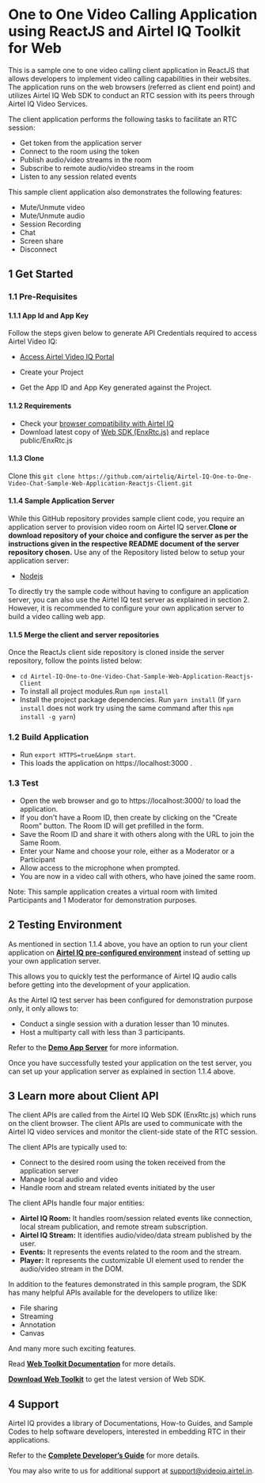 # One to One Video Calling Application using ReactJS and Airtel IQ Toolkit for Web 

This is a sample one to one video calling client application in ReactJS that allows developers to implement video calling capabilities in their websites. The application runs on the web browsers (referred as client end point) and utilizes Airtel IQ Web SDK to conduct an RTC session with its peers through Airtel IQ Video Services. 

The client application performs the following tasks to facilitate an RTC session: 

* Get token from the application server 
* Connect to the room using the token 
* Publish audio/video streams in the room 
* Subscribe to remote audio/video streams in the room 
* Listen to any session related events

This sample client application also demonstrates the following features:

* Mute/Unmute video 
* Mute/Unmute audio 
* Session Recording 
* Chat 
* Screen share 
* Disconnect



## 1 Get Started

### 1.1 Pre-Requisites

#### 1.1.1 App Id and App Key

Follow the steps given below to generate API Credentials required to access Airtel Video IQ:  

* [Access Airtel Video IQ Portal](https://cpaasportal.videoiq.airtel.in/)

* Create your Project 

* Get the App ID and App Key generated against the Project. 


#### 1.1.2 Requirements

* Check your [browser compatibility with Airtel IQ](https://videoiq.airtel.in/developer/video/browser-compatibility-of-airteliq-video/) 
* Download latest copy of [Web SDK (EnxRtc.js)](https://videoiq.airtel.in/wp-content/uploads/EnxRtc.js.v1.0.0.zip?ver=1.0.0)  and replace public/EnxRtc.js 

#### 1.1.3 Clone

Clone this ``` git clone https://github.com/airteliq/Airtel-IQ-One-to-One-Video-Chat-Sample-Web-Application-Reactjs-Client.git ```  

#### 1.1.4 Sample Application Server

While this GitHub repository provides sample client code, you require an application server to provision video room on Airtel IQ server.**Clone or download repository of your choice and configure the server as per the instructions given in the respective README document of the server repository chosen.** Use any of the Repository listed below to setup your application server: 

* [Nodejs](https://github.com/airteliq/Airtel-IQ-One-to-One-Video-Chat-Sample-Web-Application-NodeJs-Server)


To directly try the sample code without having to configure an application server, you can also use the Airtel IQ test server as explained in section 2. However, it is recommended to configure your own application server to build a video calling web app. 

#### 1.1.5 Merge the client and server repositories
Once the ReactJs client side repository is cloned inside the server repository, follow the points listed below:
* ``` cd Airtel-IQ-One-to-One-Video-Chat-Sample-Web-Application-Reactjs-Client ```
* To install all project modules.Run ``` npm install ```
* Install the project package dependencies. Run ```yarn install``` (If ```yarn install``` does not work try using the same command after this ```npm install -g yarn```)
 


### 1.2 Build Application  

* Run `export HTTPS=true&&npm start`. 
* This loads the application on https://localhost:3000 . 


### 1.3 Test 

* Open the web browser and go to https://localhost:3000/ to load the application.  
* If you don't have a Room ID, then create by clicking on the “Create Room” button. The Room ID will get prefilled in the form. 
* Save the Room ID and share it with others along with the URL to join the Same Room.  
* Enter your Name and choose your role, either as a Moderator or a Participant 
* Allow access to the microphone when prompted. 
* You are now in a video call with others, who have joined the same room. 

Note: This sample application creates a virtual room with limited Participants and 1 Moderator for demonstration purposes. 



## 2 Testing Environment

As mentioned in section 1.1.4 above, you have an option to run your client application on [**Airtel IQ pre-configured environment**](https://try.videoiq.airtel.in/) instead of setting up your own application server.  

This allows you to quickly test the performance of Airtel IQ audio calls before getting into the development of your application.  

As the Airtel IQ test server has been configured for demonstration purpose only, it only allows to: 

* Conduct a single session with a duration lesser than 10 minutes. 
* Host a multiparty call with less than 3 participants. 

Refer to the [**Demo App Server**](https://videoiq.airtel.in/video/sample-code/#demo-app-server) for more information.   

Once you have successfully tested your application on the test server, you can set up your application server as explained in section 1.1.4 above. 



## 3 Learn more about Client API

The client APIs are called from the Airtel IQ Web SDK (EnxRtc.js) which runs on the client browser. The client APIs are used to communicate with the Airtel IQ video services and monitor the client-side state of the RTC session.  

The client APIs are typically used to: 

* Connect to the desired room using the token received from the application server 
* Manage local audio and video 
* Handle room and stream related events initiated by the user 

The client APIs handle four major entities: 

* **Airtel IQ Room:** It handles room/session related events like connection, local stream publication, and remote stream subscription. 
* **Airtel IQ Stream:** It identifies audio/video/data stream published by the user. 
* **Events:** It represents the events related to the room and the stream. 
* **Player:** It represents the customizable UI element used to render the audio/video stream in the DOM. 

In addition to the features demonstrated in this sample program, the SDK has many helpful APIs available for the developers to utilize like: 

* File sharing 
* Streaming 
* Annotation 
* Canvas 

And many more such exciting features. 

Read [**Web Toolkit Documentation**](https://videoiq.airtel.in/developer/video-api/client-api/web-toolkit/)  for more details.  

[**Download Web Toolkit**](https://videoiq.airtel.in/wp-content/uploads/EnxRtc.js.v1.0.0.zip?ver=1.0.0) to get the latest version of Web SDK. 



## 4 Support

Airtel IQ provides a library of Documentations, How-to Guides, and Sample Codes to help software developers, interested in embedding RTC in their applications. 

Refer to the [**Complete Developer’s Guide**](https://videoiq.airtel.in/) for more details. 

You may also write to us for additional support at support@videoiq.airtel.in. 
